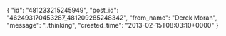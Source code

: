  {
   "id": "481233215245949",
   "post_id": "462493170453287_481209285248342",
   "from_name": "Derek Moran",
   "message": "..thinking",
   "created_time": "2013-02-15T08:03:10+0000"
 }
